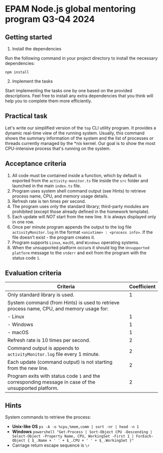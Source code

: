 # EPAM Node.js global mentoring program Q3-Q4 2024

## Getting started

1. Install the dependencies

Run the following command in your project directory to install the necessary dependencies:

```
npm install
```

2. Implement the tasks

Start implementing the tasks one by one based on the provided descriptions. Feel free to install any extra dependencies that you think will help you to complete them more efficiently.

## Practical task

Let's write our simplified version of the `top` CLI utility program. It provides a dynamic real-time view of the running system. Usually, this command shows the summary information of the system and the list of processes or threads currently managed by the \*nix kernel. Our goal is to show the most CPU-intensive process that's running on the system.

## Acceptance criteria

1. All code must be contained inside a function, which by default is exported from the `activity-monitor.ts` file inside the `src` folder and launched in the main `index.ts` file.
2. Program uses system shell command output (see Hints) to retrieve process name, CPU, and memory usage details.
3. Refresh rate is ten times per second.
4. The program uses only the standard library; third-party modules are prohibited (except those already defined in the homework template).
5. Each update will _NOT_ start from the new line. It is always displayed only in one row.
6. Once per minute program appends the output to the log file `activityMonitor.log` in the format `<unixtime> : <process info>`. If the file doesn't exist - the program creates it.
7. Program supports `Linux`, `macOS`, and `Windows` operating systems.
8. When the unsupported platform occurs it should log the `Unsupported platform` message to the `stderr` and exit from the program with the status code `1`.

## Evaluation criteria

| Criteria                                                                                              | Coefficient |
| ----------------------------------------------------------------------------------------------------- | ----------- |
| Only standard library is used.                                                                        | 1           |
| System command (from Hints) is used to retrieve process name, CPU, and memory usage for:              |             |
| - Linux                                                                                               | 1           |
| - Windows                                                                                             | 1           |
| - macOS                                                                                               | 1           |
| Refresh rate is 10 times per second.                                                                  | 2           |
| Command output is appends to `activityMonitor.log` file every 1 minute.                               | 2           |
| Each update (command output) is not starting from the new line.                                       | 2           |
| Program exits with status code `1` and the corresponding message in case of the unsupported platform. | 2           |

## Hints

System commands to retrieve the process:

- **Unix-like OS** `ps -A -o %cpu,%mem,comm | sort -nr | head -n 1`
- **Windows** `powershell "Get-Process | Sort-Object CPU -Descending | Select-Object -Property Name, CPU, WorkingSet -First 1 | ForEach-Object { $_.Name + ' ' + $_.CPU + ' ' + $_.WorkingSet }"`
- Carriage return escape sequence is `\r`
